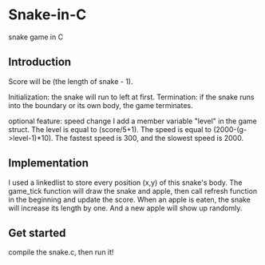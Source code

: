 # Snake-in-C
snake game in C

## Introduction
Score will be (the length of snake - 1).

Initialization: the snake will run to left at first.
Termination: if the snake runs into the boundary or its own body, the game terminates.

optional feature: speed change
	I add a member variable "level" in the game struct. 
	The level is equal to (score/5+1).
	The speed is equal to (2000-(g->level-1)*10).
	The fastest speed is 300, and the slowest speed is 2000.
  
## Implementation
I used a linkedlist to store every position (x,y) of this snake's body. 
The game_tick function will draw the snake and apple, then call refresh function in the beginning and update the score.
When an apple is eaten, the snake will increase its length by one. And a new apple will show up randomly.

## Get started
compile the snake.c, then run it!
